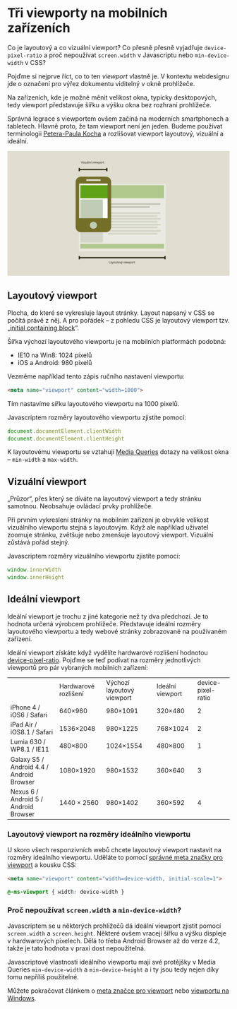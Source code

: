 # Tři viewporty na mobilních zařízeních

Co je layoutový a co vizuální viewport? Co přesně přesně vyjadřuje `device-pixel-ratio` a proč nepoužívat `screen.width` v Javascriptu nebo `min-device-width` v CSS?

Pojďme si nejprve říct, co to ten *viewport* vlastně je. V kontextu webdesignu jde o označení pro výřez dokumentu viditelný v okně prohlížeče. 

Na zařízeních, kde je možné měnit velikost okna, typicky desktopových, tedy viewport představuje šířku a výšku okna bez rozhraní prohlížeče.

Správná legrace s viewportem ovšem začíná na moderních smartphonech a tabletech. Hlavně proto, že tam viewport není jen jeden. Budeme používat terminologii [Petera-Paula Kocha](http://www.quirksmode.org/mobile/metaviewport/) a rozlišovat viewport layoutový, vizuální a ideální.

![Layoutový a vizuální viewport](../dist/images/original/viewport-layoutovy-vizualni.svg)

## Layoutový viewport

Plocha, do které se vykresluje layout stránky. Layout napsaný v CSS se počítá právě z něj. A pro pořádek – z pohledu CSS je layoutový viewport tzv. „[initial containing block](http://reference.sitepoint.com/css/containingblock)“.

Šířka výchozí layoutového viewportu je na mobilních platformách podobná:

* IE10 na Win8: 1024 pixelů 
* iOS a Android: 980 pixelů 

Vezměme například tento zápis ručního nastavení viewportu:

```html
<meta name="viewport" content="width=1000">
``` 

Tím nastavíme sířku layoutového viewportu na 1000 pixelů.

Javascriptem rozměry layoutového viewportu zjistíte pomocí: 

```javascript
document.documentElement.clientWidth
document.documentElement.clientHeight
```

K layoutovému viewportu se vztahují [Media Queries](css3-media-queries.md) dotazy na velikost okna – `min-width` a `max-width`.

## Vizuální viewport

„Průzor“, přes který se díváte na layoutový viewport a tedy stránku samotnou. Neobsahuje ovládací prvky prohlížeče.

Při prvním vykreslení stránky na mobilním zařízení je obvykle velikost vizuálního viewportu stejná s layoutovým. Když ale například uživatel zoomuje stránku, zvětšuje nebo zmenšuje layoutový viewport. Vizuální zůstává pořád stejný.

Javascriptem rozměry vizuálního viewportu zjistíte pomocí: 

```javascript
window.innerWidth
window.innerHeight
```

## Ideální viewport

Ideální viewport je trochu z jiné kategorie než ty dva předchozí. Je to hodnota určená výrobcem prohlížeče. Představuje ideální rozměry layoutového viewportu a tedy webové stránky zobrazované na používaném zařízení. 

Ideální viewport získáte když vydělíte hardwarové rozlišení hodnotou [device-pixel-ratio](css-pixel.md). Pojďme se teď podívat na rozměry jednotlivých viewportů pro pár vybraných mobilních zařízení:

<table>
  <tr>
    <td></td>
    <td>Hardwarové
rozlišení</td>
    <td>Výchozí layoutový viewport</td>
    <td>Ideální viewport</td>
    <td>device-pixel-ratio</td>
  </tr>
  <tr>
    <td>iPhone 4 
/ iOS6 
/ Safari</td>
    <td>640×960</td>
    <td>980×1091</td>
    <td>320×480</td>
    <td>2</td>
  </tr>
  <tr>
    <td>iPad Air 
/ iOS8.1 
/ Safari</td>
    <td>1536×2048</td>
    <td>980×1225</td>
    <td>768×1024</td>
    <td>2</td>
  </tr>
  <tr>
    <td>Lumia 630 
/ WP8.1 
/ IE11</td>
    <td>480×800</td>
    <td>1024×1554</td>
    <td>480×800</td>
    <td>1</td>
  </tr>
  <tr>
    <td>Galaxy S5 
/ Android 4.4 
/ Android Browser</td>
    <td>1080×1920</td>
    <td>980×1532</td>
    <td>360×640</td>
    <td>3</td>
  </tr>
  <tr>
    <td>Nexus 6 
/ Android 5 
/ Android Browser</td>
    <td>1440 × 2560</td>
    <td>980×1402</td>
    <td>360×592</td>
    <td>4</td>
  </tr>
</table>

### Layoutový viewport na rozměry ideálního viewportu


U skoro všech responzivních webů chcete layoutový viewport nastavit na rozměry ideálního viewportu. Uděláte to pomocí [správné meta značky pro viewport](meta-viewport.md) a kousku CSS:

```html
<meta name="viewport" content="width=device-width, initial-scale=1">
```  

```css
@-ms-viewport { width: device-width }
``` 

### Proč nepoužívat `screen.width` a `min-device-width`?

Javascriptem se u některých prohlížečů dá ideální viewport zjistit pomocí `screen.width` a `screen.height`. Některé ovšem vracejí šířku a výšku displeje v hardwarových pixelech. Dělá to třeba Android Browser až do verze 4.2, takže je tato hodnota v praxi dost nepoužitelná. 

Javascriptové vlastnosti ideálního viewportu mají své protějšky v Media Queries `min-device-width` a `min-device-height` a i ty jsou tedy nejen díky tomu nepříliš použitelné.

Můžete pokračovat článkem o [meta značce pro viewport](viewport-meta.md) nebo [viewportu na Windows](viewport-windows.md).
